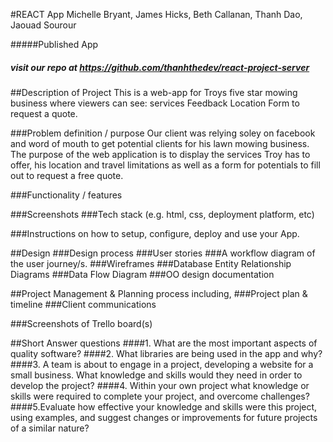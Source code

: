 #REACT App
Michelle Bryant, James Hicks, Beth Callanan, Thanh Dao, Jaouad Sourour

#####Published App
##### visit our repo at https://github.com/thanhthedev/react-project-server

##Description of Project
This is a web-app for Troys five star mowing business where viewers can see: 
    services
    Feedback
    Location 
    Form to request a quote.

###Problem definition / purpose
Our client was relying soley on facebook and word of mouth to get potential clients for his lawn mowing business. The purpose of the web application is to display the services Troy has to offer, his location and travel limitations as well as a form for potentials to fill out to request a free quote.

###Functionality / features


###Screenshots
###Tech stack (e.g. html, css, deployment platform, etc)


###Instructions on how to setup, configure, deploy and use your App.


##Design 
###Design process
###User stories
###A workflow diagram of the user journey/s.
###Wireframes
###Database Entity Relationship Diagrams
###Data Flow Diagram
###OO design documentation


##Project Management & Planning process including,
###Project plan & timeline
###Client communications

###Screenshots of Trello board(s)

##Short Answer questions 
####1. What are the most important aspects of quality software?
####2. What libraries are being used in the app and why?
####3. A team is about to engage in a project, developing a website for a small business. What knowledge and skills would they need in order to develop the project?
####4. Within your own project what knowledge or skills were required to complete your project, and overcome challenges?
####5.Evaluate how effective your knowledge and skills were this project, using examples, and suggest changes or improvements for future projects of a similar nature?